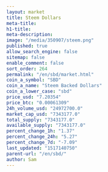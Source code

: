 ```yaml
---
layout: market
title: Steem Dollars
meta-title: 
h1-title: 
meta-description: 
image: "/media/350907/steem.png"
published: true
allow_search_engine: false
sitemap: false
enable_comment: false
sort_order: 264
permalink: "/en/sbd/market.html"
coin_a_symbol: "SBD"
coin_a_name: "Steem Backed Dollars"
coin_a_lower_case: "sbd"
price_usd: "7.20354"
price_btc: "0.00061309"
24h_volume_usd: "24972700.0"
market_cap_usd: "7343177.0"
total_supply: "7343177.0"
available_supply: "7343177.0"
percent_change_1h: "1.37"
percent_change_24h: "5.27"
percent_change_7d: "-7.09"
last_updated: "1517140750"
parent-url: "/en/sbd/"
author: Sam
---
```


